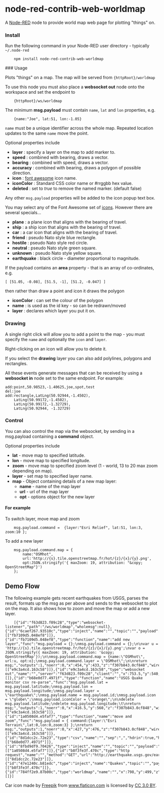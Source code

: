 node-red-contrib-web-worldmap
=============================

A <a href="http://nodered.org" target="_new">Node-RED</a> node to provide world
map web page for plotting "things" on.

### Install

Run the following command in your Node-RED user directory - typically `~/.node-red`

        npm install node-red-contrib-web-worldmap

### Usage

Plots "things" on a map. The map will be served from `{httpRoot}/worldmap`

To use this node you must also place a **websocket out** node onto the workspace
and set the endpoint to

        {httpRoot}/ws/worldmap

The minimum **msg.payload** must contain `name`, `lat` and `lon` properties, e.g.

        {name:"Joe", lat:51, lon:-1.05}

`name` must be a unique identifier across the whole map. Repeated location updates to the same `name` move the point.

Optional properties include

 - **layer** : specify a layer on the map to add marker to.
 - **speed** : combined with bearing, draws a vector.
 - **bearing** : combined with speed, draws a vector.
 - **accuracy** : combined with bearing, draws a polygon of possible direction.
 - **icon** : <a href="http://fortawesome.github.io/Font-Awesome/icons/" target="_new">font awesome</a> icon name.
 - **iconColor** : Standard CSS color name or #rrggbb hex value.
 - **deleted** : set to <i>true</i> to remove the named marker. (default false)

Any other `msg.payload` properties will be added to the icon popup text box.

You may select any of the Font Awesome set of [icons](http://fortawesome.github.io/Font-Awesome/icons/).
However there are several specials...

 - **plane** : a plane icon that aligns with the bearing of travel.
 - **ship** : a ship icon that aligns with the bearing of travel.
 - **car** : a car icon that aligns with the bearing of travel.
 - **friend** : pseudo Nato style blue rectangle.
 - **hostile** : pseudo Nato style red circle.
 - **neutral** : pseudo Nato style green square.
 - **unknown** : pseudo Nato style yellow square.
 - **earthquake** : black circle - diameter proportional to magnitude.

If the payload contains an **area** property - that is an array of co-ordinates, e.g.

    [ [51.05, -0.08], [51.5, -1], [51.2, -0.047] ]

then rather than draw a point and icon it draws the polygon

 - **iconColor** : can set the colour of the polygon
 - **name** : is used as the id key - so can be redrawn/moved
 - **layer** : declares which layer you put it on.

### Drawing

A single right click will allow you to add a point to the map - you must specify the `name` and optionally the `icon` and `layer`.  

Right-clicking on an icon will allow you to delete it.

If you select the **drawing** layer you can also add polylines, polygons and rectangles.

All these events generate messages that can be received by using a **websocket in** node set to the same endpoint. For example:

    add:point,50.98523,-1.40625,joe,spot,test
    del:joe
    add:rectangle,LatLng(50.92944,-1.4502),
        LatLng(50.99172,-1.4502),
        LatLng(50.99172,-1.32729),
        LatLng(50.92944, -1.32729)

### Control

You can also control the map via the websocket, by sending in a msg.payload containing a **command** object.

Optional properties include

 - **lat** - move map to specified latitude.
 - **lon** - move map to specified longitude.
 - **zoom** - move map to specified zoom level (1 - world, 13 to 20 max zoom depending on map).
 - **layer** - set map to specified layer name.
 - **map** - Object containing details of a new map layer:
   - **name** - name of the map layer
   - **url** - url of the map layer
   - **opt** - options object for the new layer

#### For example

To switch layer, move map and zoom

        msg.payload.command =  {layer:"Esri Relief", lat:51, lon:3, zoom:10 };

To add a new layer

        msg.payload.command.map = {
            name:"OSMhot",
            url:'http://{s}.tile.openstreetmap.fr/hot/{z}/{x}/{y}.png',
            opt:JSON.stringify('{ maxZoom: 19, attribution: "&copy; OpenStreetMap"}')
        };

Demo Flow
---------

The following example gets recent earthquakes from USGS, parses the result,
formats up the msg as per above and sends to the websocket to plot on the map.
It also shows how to zoom and move the map or add a new layer.

        [{"id":"f63d823.f09c28","type":"websocket-listener","path":"/ws/worldmap","wholemsg":null},{"id":"6caef267.93510c","type":"inject","name":"","topic":"","payload":"","payloadType":"none","repeat":"","crontab":"","once":false,"x":217,"y":398,"z":"f307b843.0cf848","wires":[["fb7109d5.048ef8"]]},{"id":"fb7109d5.048ef8","type":"function","name":"add new layer","func":"msg.payload = {};\nmsg.payload.command = {};\n\nvar u = 'http://{s}.tile.openstreetmap.fr/hot/{z}/{x}/{y}.png';\nvar o = JSON.stringify({ maxZoom: 19, attribution: '&copy; OpenStreetMap'});\n\nmsg.payload.command.map = {name:\"OSMhot\", url:u, opt:o};\nmsg.payload.command.layer = \"OSMhot\";\n\nreturn msg;","outputs":1,"noerr":0,"x":454,"y":433,"z":"f307b843.0cf848","wires":[["e9c3a4cd.163c58"]]},{"id":"e9c3a4cd.163c58","type":"websocket out","name":"","server":"f63d823.f09c28","client":"","x":753.5,"y":540,"z":"f307b843.0cf848","wires":[]},{"id":"b68e0d77.4971f","type":"function","name":"USGS Quake monitor csv re-parse","func":"msg.payload.lat = msg.payload.latitude;\nmsg.payload.lon = msg.payload.longitude;\nmsg.payload.layer = \"earthquake\";\nmsg.payload.name = msg.payload.id;\nmsg.payload.icon = \"globe\";\nmsg.payload.iconColor = \"orange\";\n\ndelete msg.payload.latitude;\ndelete msg.payload.longitude;\t\nreturn msg;","outputs":1,"noerr":0,"x":416.5,"y":560,"z":"f307b843.0cf848","wires":[["e9c3a4cd.163c58"]]},{"id":"1a0508d4.e5faf7","type":"function","name":"move and zoom","func":"msg.payload = { command:{layer:\"Esri Terrain\",lat:0,lon:0,zoom:3} };\nreturn msg;","outputs":1,"noerr":0,"x":427,"y":476,"z":"f307b843.0cf848","wires":[["e9c3a4cd.163c58"]]},{"id":"8d1dcc2c.72e23","type":"csv","name":"","sep":",","hdrin":true,"hdrout":"","multi":"one","ret":"\\n","temp":"","x":250,"y":500,"z":"f307b843.0cf848","wires":[["b68e0d77.4971f"]]},{"id":"8fbd9df9.70426","type":"inject","name":"","topic":"","payload":"","payloadType":"none","repeat":"","crontab":"","once":false,"x":163,"y":440,"z":"f307b843.0cf848","wires":[["1a0508d4.e5faf7"]]},{"id":"b8f3fe3f.470c","type":"http request","name":"","method":"GET","url":"http://earthquake.usgs.gov/earthquakes/feed/v1.0/summary/2.5_day.csv","x":145.5,"y":560,"z":"f307b843.0cf848","wires":[["8d1dcc2c.72e23"]]},{"id":"47e1240c.b81edc","type":"inject","name":"Quakes","topic":"","payload":"","payloadType":"none","repeat":"900","crontab":"","once":false,"x":90,"y":500,"z":"f307b843.0cf848","wires":[["b8f3fe3f.470c"]]},{"id":"784ff2e9.87b00c","type":"worldmap","name":"","x":798,"y":499,"z":"f307b843.0cf848","wires":[]}]


Car icon made by <a href="http://www.freepik.com" title="Freepik">Freepik</a> from <a href="http://www.flaticon.com" title="Flaticon">www.flaticon.com</a> is licensed by <a href="http://creativecommons.org/licenses/by/3.0/" title="Creative Commons BY 3.0" target="_blank">CC 3.0 BY</a>.</div>
